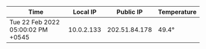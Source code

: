 | Time     | Local IP | Public IP | Temperature |
| ----------- | ----------- | ----------- | ----------- |
| Tue 22 Feb 2022 05:00:02 PM +0545      | 10.0.2.133     | 202.51.84.178  | 49.4° |
